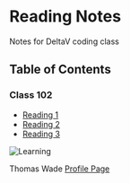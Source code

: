 # Reading Notes

Notes for DeltaV coding class

## Table of Contents

### Class 102

* [Reading 1](lab-01b.mb)
* [Reading 2](lab-02b.mb)
* [Reading 3](https://blog.udemy.com/git-tutorial-a-comprehensive-guide/)



![Learning](https://cdn-images-1.medium.com/max/1200/1*w92wMLwBGlgfhIDa-AhGmg.png)

Thomas Wade    [Profile Page](https://github.com/Wade024)
